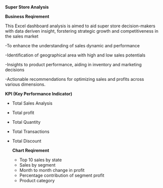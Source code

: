 **Super Store Analysis**

**Business Reqirement**

This Excel dashboard analysis is aimed to aid super store decision-makers with data deriven insight, forstering strategic growth and competitiveness in the sales market

-To enhance the understanding of sales dynamic and performance

-Identification of geographical area with high and low sales potentials

-Insights to product performance, aiding in inventory and marketing decisions

-Actionable recommendations for optimizing sales and profits across various dimensions.

**KPI (Key Performance Indicator)**

- Total Sales Analysis
- Total profit
- Total Quantity
- Total Transactions
- Total Discount
  
  **Chart Reqirement**
  - Top 10 sales by state
  - Sales by segment
  - Month to month change in profit
  - Percentage contribution of segment profit
  - Product category
